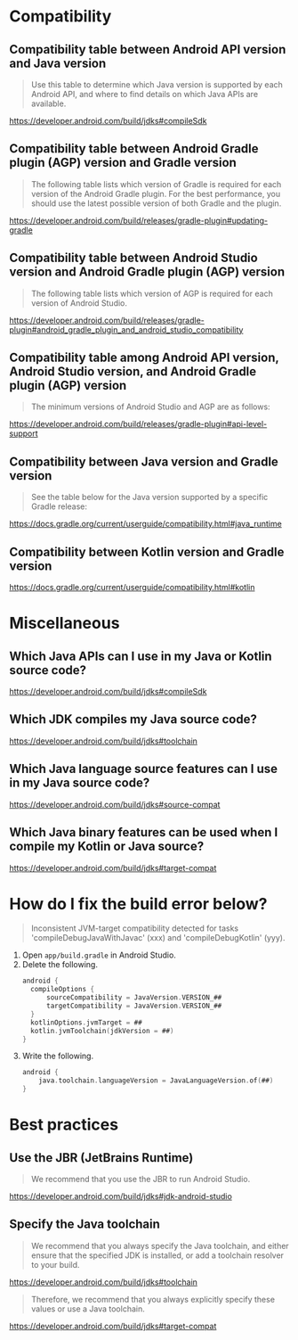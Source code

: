 # Compatibility
## Compatibility table between Android API version and Java version
> Use this table to determine which Java version is supported by each Android API, and where to find details on which Java APIs are available.

https://developer.android.com/build/jdks#compileSdk

## Compatibility table between Android Gradle plugin (AGP) version and Gradle version
> The following table lists which version of Gradle is required for each version of the Android Gradle plugin. For the best performance, you should use the latest possible version of both Gradle and the plugin.

https://developer.android.com/build/releases/gradle-plugin#updating-gradle

## Compatibility table between Android Studio version and Android Gradle plugin (AGP) version
> The following table lists which version of AGP is required for each version of Android Studio.

https://developer.android.com/build/releases/gradle-plugin#android_gradle_plugin_and_android_studio_compatibility

## Compatibility table among Android API version, Android Studio version, and Android Gradle plugin (AGP) version
> The minimum versions of Android Studio and AGP are as follows:

https://developer.android.com/build/releases/gradle-plugin#api-level-support

## Compatibility between Java version and Gradle version
> See the table below for the Java version supported by a specific Gradle release:

https://docs.gradle.org/current/userguide/compatibility.html#java_runtime

## Compatibility between Kotlin version and Gradle version
https://docs.gradle.org/current/userguide/compatibility.html#kotlin

# Miscellaneous
## Which Java APIs can I use in my Java or Kotlin source code?
https://developer.android.com/build/jdks#compileSdk

## Which JDK compiles my Java source code?

https://developer.android.com/build/jdks#toolchain

## Which Java language source features can I use in my Java source code?

https://developer.android.com/build/jdks#source-compat

## Which Java binary features can be used when I compile my Kotlin or Java source?

https://developer.android.com/build/jdks#target-compat

# How do I fix the build error below?

> Inconsistent JVM-target compatibility detected for tasks 'compileDebugJavaWithJavac' (xxx) and 'compileDebugKotlin' (yyy).

1. Open `app/build.gradle` in Android Studio.
1. Delete the following.
    ```kotlin
    android {
      compileOptions {
          sourceCompatibility = JavaVersion.VERSION_##
          targetCompatibility = JavaVersion.VERSION_##
      }
      kotlinOptions.jvmTarget = ##
      kotlin.jvmToolchain(jdkVersion = ##)
    }
    ```
1. Write the following.
   ```kotlin
   android {
       java.toolchain.languageVersion = JavaLanguageVersion.of(##)
   }
   ```

# Best practices
## Use the JBR (JetBrains Runtime)
> We recommend that you use the JBR to run Android Studio.

https://developer.android.com/build/jdks#jdk-android-studio


## Specify the Java toolchain
> We recommend that you always specify the Java toolchain, and either ensure that the specified JDK is installed, or add a toolchain resolver to your build.

https://developer.android.com/build/jdks#toolchain

> Therefore, we recommend that you always explicitly specify these values or use a Java toolchain.

https://developer.android.com/build/jdks#target-compat
